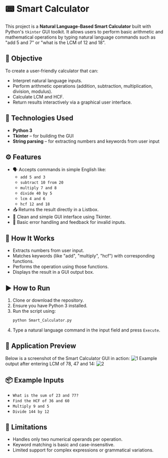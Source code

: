 # 📟 Smart Calculator 

This project is a **Natural Language-Based Smart Calculator** built with Python's `tkinter` GUI toolkit. It allows users to perform basic arithmetic and mathematical operations by typing natural language commands such as "add 5 and 7" or "what is the LCM of 12 and 18".

## 🎯 Objective

To create a user-friendly calculator that can:
- Interpret natural language inputs.
- Perform arithmetic operations (addition, subtraction, multiplication, division, modulus).
- Calculate LCM and HCF.
- Return results interactively via a graphical user interface.

## 🧰 Technologies Used

- **Python 3**
- **Tkinter** – for building the GUI
- **String parsing** – for extracting numbers and keywords from user input

## ⚙️ Features

- 🗣️ Accepts commands in simple English like:
  - `add 5 and 3`
  - `subtract 10 from 20`
  - `multiply 7 and 8`
  - `divide 40 by 5`
  - `lcm 4 and 6`
  - `hcf 12 and 18`
- 📤 Returns the result directly in a Listbox.
- 🎨 Clean and simple GUI interface using Tkinter.
- 🔁 Basic error handling and feedback for invalid inputs.

## 🧠 How It Works

- Extracts numbers from user input.
- Matches keywords (like "add", "multiply", "hcf") with corresponding functions.
- Performs the operation using those functions.
- Displays the result in a GUI output box.

## ▶️ How to Run

1. Clone or download the repository.
2. Ensure you have Python 3 installed.
3. Run the script using:
   ```bash
   python Smart_Calculator.py
   ```
4. Type a natural language command in the input field and press `Execute`.

## 📸 Application Preview

Below is a screenshot of the Smart Calculator GUI in action:
![1](https://github.com/user-attachments/assets/9995fefb-c71a-4700-9a46-377df2844d62)
Example output after entering LCM of 78, 47 and 14:
![2](https://github.com/user-attachments/assets/04d3e286-a73f-48b7-a59b-03d1d3a779d4)

## 📦 Example Inputs

- `What is the sum of 23 and 77?`
- `Find the HCF of 36 and 60`
- `Multiply 9 and 5`
- `Divide 144 by 12`

## 📌 Limitations

- Handles only two numerical operands per operation.
- Keyword matching is basic and case-insensitive.
- Limited support for complex expressions or grammatical variations.
